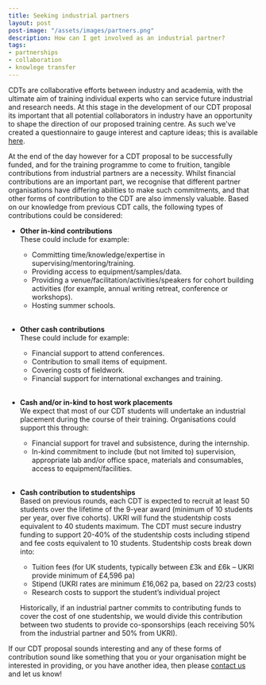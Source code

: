 ```yaml
---
title: Seeking industrial partners
layout: post
post-image: "/assets/images/partners.png"
description: How can I get involved as an industrial partner?
tags:
- partnerships
- collaboration
- knowlege transfer
---
```


CDTs are collaborative efforts between industry and academia, with the ultimate aim of training individual experts who can service future industrial and research needs. At this stage in the development of our CDT proposal its important that all potential collaborators in industry have an opportunity to shape the direction of our proposed training centre. As such we've created a questionnaire to gauge interest and capture ideas; this is available [here](https://tinyurl.com/geo-AI).

At the end of the day however for a CDT proposal to be successfully funded, and for the training programme to come to fruition, tangible contributions from industrial partners are a necessity. Whilst financial contributions are an important part, we recognise that different partner organisations have differing abilities to make such commitments, and that other forms of contribution to the CDT are also immensly valuable. Based on our knowledge from previous CDT calls, the following types of contributions could be considered:

- __Other in-kind contributions__  
  These could include for example:  

  + Committing time/knowledge/expertise in supervising/mentoring/training.
  + Providing access to equipment/samples/data.
  + Providing a venue/facilitation/activities/speakers for cohort building activities (for example, annual writing retreat, conference or workshops).
  + Hosting summer schools. <br><br>

- __Other cash contributions__  
  These could include for example:  

  + Financial support to attend conferences.
  + Contribution to small items of equipment.
  + Covering costs of fieldwork.
  + Financial support for international exchanges and training.<br><br>

- __Cash and/or in-kind to host work placements__  
  We expect that most of our CDT students will undertake an industrial placement during the course of their training. Organisations could support this through:

  + Financial support for travel and subsistence, during the internship.
  + In-kind commitment to include (but not limited to) supervision, appropriate lab and/or office space, materials and consumables, access to equipment/facilities.  <br><br>

- __Cash contribution to studentships__  
  Based on previous rounds, each CDT is expected to recruit at least 50 students over the lifetime of the 9-year award (minimum of 10 students per year, over five cohorts).  UKRI will fund the studentship costs equivalent to 40 students maximum. The CDT must secure industry funding to support 20-40% of the studentship costs including stipend and fee costs equivalent to 10 students.
  Studentship costs break down into:

  + Tuition fees (for UK students, typically between £3k and £6k – UKRI provide minimum of £4,596 pa) 
  + Stipend (UKRI rates are minimum £16,062 pa, based on 22/23 costs)
  + Research costs to support the student’s individual project  
  
  Historically, if an industrial partner commits to contributing funds to cover the cost of one studentship, we would divide this contribution between two students to provide co-sponsorships (each receiving 50% from the industrial partner and 50% from UKRI). 
  
If our CDT proposal sounds interesting and any of these forms of contribution sound like something that you or your organisation might be interested in providing, or you have another idea, then please [contact us](/#contact) and let us know!
